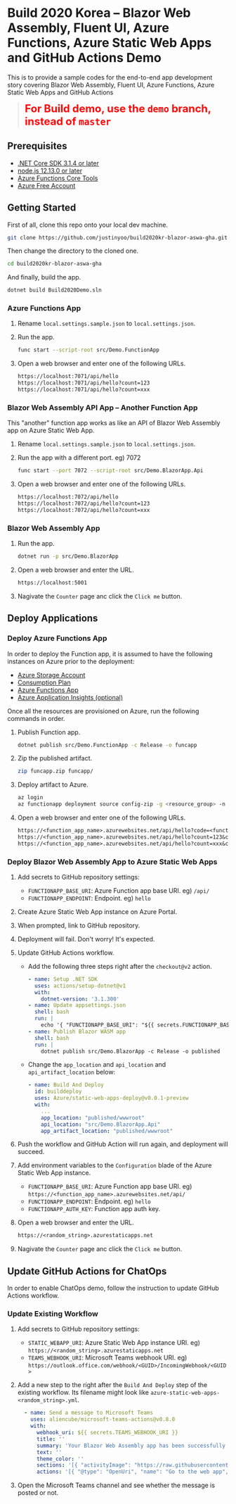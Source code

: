 # Build 2020 Korea &ndash; Blazor Web Assembly, Fluent UI, Azure Functions, Azure Static Web Apps and GitHub Actions Demo #

This is to provide a sample codes for the end-to-end app development story covering Blazor Web Assembly, Fluent UI, Azure Functions, Azure Static Web Apps and GitHub Actions

> <span style="color: red; font-weight: bold; font-size: 18pt;">For Build demo, use the `demo` branch, instead of `master`</span>


## Prerequisites ##

* [.NET Core SDK 3.1.4 or later](https://dotnet.microsoft.com/download/dotnet-core/3.1?WT.mc_id=build2020kr-github-juyoo#3.1.4)
* [node.js 12.13.0 or later](https://nodejs.org/en/download/)
* [Azure Functions Core Tools](https://www.npmjs.com/package/azure-functions-core-tools)
* [Azure Free Account](https://azure.microsoft.com/free/?WT.mc_id=build2020kr-github-juyoo)


## Getting Started ##

First of all, clone this repo onto your local dev machine.

```bash
git clone https://github.com/justinyoo/build2020kr-blazor-aswa-gha.git
```

Then change the directory to the cloned one.

```bash
cd build2020kr-blazor-aswa-gha
```

And finally, build the app.

```bash
dotnet build Build2020Demo.sln
```


### Azure Functions App ###

1. Rename `local.settings.sample.json` to `local.settings.json`.
2. Run the app.

    ```bash
    func start --script-root src/Demo.FunctionApp
    ```

3. Open a web browser and enter one of the following URLs.

    ```txt
    https://localhost:7071/api/hello
    https://localhost:7071/api/hello?count=123
    https://localhost:7071/api/hello?count=xxx
    ```

### Blazor Web Assembly API App &ndash; Another Function App ###

This "another" function app works as like an API of Blazor Web Assembly app on Azure Static Web App.

1. Rename `local.settings.sample.json` to `local.settings.json`.
2. Run the app with a different port. eg) 7072

    ```bash
    func start --port 7072 --script-root src/Demo.BlazorApp.Api
    ```

3. Open a web browser and enter one of the following URLs.

    ```txt
    https://localhost:7072/api/hello
    https://localhost:7072/api/hello?count=123
    https://localhost:7072/api/hello?count=xxx
    ```


### Blazor Web Assembly App ###

1. Run the app.

    ```bash
    dotnet run -p src/Demo.BlazorApp
    ```

2. Open a web browser and enter the URL.

    ```txt
    https://localhost:5001
    ```

3. Nagivate the `Counter` page anc click the `Click me` button.


## Deploy Applications ##

### Deploy Azure Functions App ###

In order to deploy the Function app, it is assumed to have the following instances on Azure prior to the deployment:

* [Azure Storage Account](https://docs.microsoft.com/azure/storage/common/storage-account-overview?WT.mc_id=build2020kr-github-juyoo)
* [Consumption Plan](https://docs.microsoft.com/azure/azure-functions/functions-scale?WT.mc_id=build2020kr-github-juyoo#consumption-plan)
* [Azure Functions App](https://docs.microsoft.com/azure/azure-functions/functions-overview?WT.mc_id=build2020kr-github-juyoo)
* [Azure Application Insights (optional)](https://docs.microsoft.com/azure/azure-monitor/app/app-insights-overview?WT.mc_id=build2020kr-github-juyoo)

Once all the resources are provisioned on Azure, run the following commands in order.

1. Publish Function app.

    ```bash
    dotnet publish src/Demo.FunctionApp -c Release -o funcapp
    ```

2. Zip the published artifact.

    ```bash
    zip funcapp.zip funcapp/
    ```

3. Deploy artifact to Azure.

    ```bash
    az login
    az functionapp deployment source config-zip -g <resource_group> -n <app_name> --src funcapp.zip
    ```

4. Open a web browser and enter one of the following URLs.

    ```txt
    https://<function_app_name>.azurewebsites.net/api/hello?code=<function_auth_key>
    https://<function_app_name>.azurewebsites.net/api/hello?count=123&code=<function_auth_key>
    https://<function_app_name>.azurewebsites.net/api/hello?count=xxx&code=<function_auth_key>
    ```


### Deploy Blazor Web Assembly App to Azure Static Web Apps ###

1. Add secrets to GitHub repository settings:
   * `FUNCTIONAPP_BASE_URI`: Azure Function app base URI. eg) `/api/`
   * `FUNCTIONAPP_ENDPOINT`: Endpoint. eg) `hello`

2. Create Azure Static Web App instance on Azure Portal.
3. When prompted, link to GitHub repository.
4. Deployment will fail. Don't worry! It's expected.
5. Update GitHub Actions workflow.
   * Add the following three steps right after the `checkout@v2` action.

      ```yaml
      - name: Setup .NET SDK
        uses: actions/setup-dotnet@v1
        with:
          dotnet-version: '3.1.300'
      - name: Update appsettings.json
        shell: bash
        run: |
          echo '{ "FUNCTIONAPP_BASE_URI": "${{ secrets.FUNCTIONAPP_BASE_URI }}", "FUNCTIONAPP_ENDPOINT": "${{ secrets.FUNCTIONAPP_ENDPOINT }}" }' > src/Demo.BlazorApp/wwwroot/appsettings.json
      - name: Publish Blazor WASM app
        shell: bash
        run: |
          dotnet publish src/Demo.BlazorApp -c Release -o published
      ```

   * Change the `app_location` and `api_location` and `api_artifact_location` below:

      ```yaml
      - name: Build And Deploy
        id: builddeploy
        uses: Azure/static-web-apps-deploy@v0.0.1-preview
        with:
          ...
          app_location: "published/wwwroot"
          api_location: "src/Demo.BlazorApp.Api"
          app_artifact_location: "published/wwwroot"
      ```

6. Push the workflow and GitHub Action will run again, and deployment will succeed.
7. Add environment variables to the `Configuration` blade of the Azure Static Web App instance.
   * `FUNCTIONAPP_BASE_URI`: Azure Function app base URI. eg) `https://<function_app_name>.azurewebsites.net/api/`
   * `FUNCTIONAPP_ENDPOINT`: Endpoint. eg) `hello`
   * `FUNCTIONAPP_AUTH_KEY`: Function app auth key.

8. Open a web browser and enter the URL.

    ```txt
    https://<random_string>.azurestaticapps.net
    ```

9. Nagivate the `Counter` page anc click the `Click me` button.


## Update GitHub Actions for ChatOps ##

In order to enable ChatOps demo, follow the instruction to update GitHub Actions workflow.


### Update Existing Workflow ###

1. Add secrets to GitHub repository settings:
   * `STATIC_WEBAPP_URI`: Azure Static Web App instance URI. eg) `https://<random_string>.azurestaticapps.net`
   * `TEAMS_WEBHOOK_URI`: Microsoft Teams webhook URI. eg) `https://outlook.office.com/webhook/<GUID>/IncomingWebhook/<GUID>`

2. Add a new step to the right after the `Build And Deploy` step of the existing workflow. Its filename might look like `azure-static-web-apps-<random_string>.yml`.

    ```yaml
      - name: Send a message to Microsoft Teams
        uses: aliencube/microsoft-teams-actions@v0.8.0
        with:
          webhook_uri: ${{ secrets.TEAMS_WEBHOOK_URI }}
          title: ''
          summary: 'Your Blazor Web Assembly app has been successfully deployed'
          text: ''
          theme_color: ''
          sections: '[{ "activityImage": "https://raw.githubusercontent.com/justinyoo/build2020kr-blazor-aswa-gha/master/media/aswa-icon.png", "activityTitle": "Your Blazor Web Assembly app has been successfully deployed" }]'
          actions: '[{ "@type": "OpenUri", "name": "Go to the web app", "targets": [{ "os": "default", "uri": "${{ secrets.STATIC_WEBAPP_URI }}" }] }]'  
    ```

3. Open the Microsoft Teams channel and see whether the message is posted or not.


